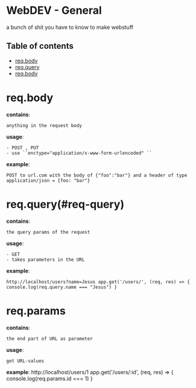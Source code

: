 WebDEV - General
=========

a bunch of shit you have to know to make webstuff

Table of contents
-----------------
* [req.body](#req-body)  
* [req.query](#req-query)
* [req.body](#req-body)


req.body
=========
**contains**:

    anything in the request body

**usage**:

    - POST , PUT
    - use ``enctype="application/x-www-form-urlencoded" ``

**example**:

    POST to url.com with the body of {"foo":"bar"} and a header of type application/json = {foo: "bar"}



req.query(#req-query)
=========
**contains**:

    the query params of the request

**usage**:

    - GET
    - takes parameters in the URL

**example**:

    http://localhost/users?name=Jesus app.get('/users/', (req, res) => { console.log(req.query.name === "Jesus") }



req.params
=========
**contains**:

    the end part of URL as parameter

**usage**:

    get URL-values

**example**:
    http://localhost/users/1 app.get('/users/:id', (req, res) => { console.log(req.params.id === 1) }


